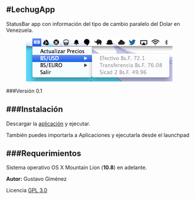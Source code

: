 #LechugApp
--

StatusBar app con información del tipo de cambio paralelo del Dolar en Venezuela.

<p align="center" >
  <img src="https://raw.githubusercontent.com/GusGA/lechuga/master/img/screenshot.png" alt="lechugapp" title="LechugApp">
</p>

###Versión 0.1

###Instalación
--
Descargar la [aplicación](https://github.com/GusGA/lechuga/releases/download/v0.1/LechugApp.zip) y ejecutar.

También puedes importarla a Aplicaciones y ejecutarla desde el launchpad

###Requerimientos
--
Sistema operativo OS X Mountain Lion (__10.8__) en adelante.


__Autor:__ Gustavo Giménez 

Licencia [GPL 3.0](http://opensource.org/licenses/gpl-3.0.html)
